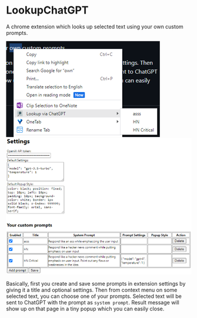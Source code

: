 # LookupChatGPT
A chrome extension which looks up selected text using your own custom prompts. 

![!context menu](screenshot-context-menu.png)
![!options](screenshot-options.png)

Basically, first you create and save some prompts in extension settings by giving it a title and optional settings. Then from context menu on some selected text, you can choose one of your prompts. Selected text will be sent to ChatGPT with the prompt as `system prompt`. Result message will show up on that page in a tiny popup which you can easily close.
